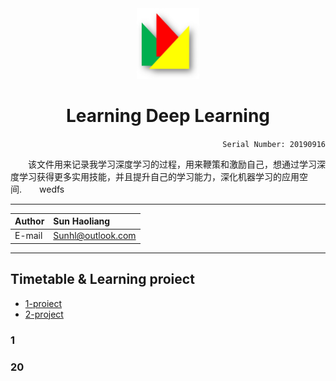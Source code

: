 <div align="center">
<img src="https://github.com/Sun365/Try-20190916/blob/master/logo.jpg" width="100" alt="LOGO"/>

# Learning Deep Learning

</div>

<div align="right">
  
`Serial Number: 20190916`

</div>

&#8195;&#8195;该文件用来记录我学习深度学习的过程，用来鞭策和激励自己，想通过学习深度学习获得更多实用技能，并且提升自己的学习能力，深化机器学习的应用空间.<dr>&#8195;&#8195;wedfs

***

  
|Author|Sun Haoliang|
|:---|:---|
|E-mail|Sunhl@outlook.com|

**********************


## Timetable & Learning proiect
* [1-proiect](#1)
* [2-project](#2)

### 1




### 20

